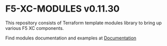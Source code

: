 # F5-XC-MODULES v0.11.30

This repository consists of Terraform template modules library to bring up various F5 XC components.

Find modules documentation and examples at [Documentation](https://github.com/cklewar/f5-xc-modules-docs)